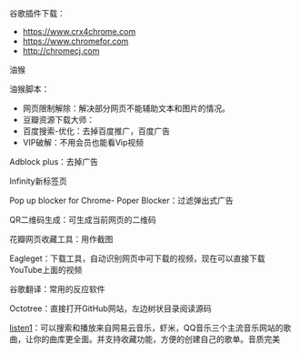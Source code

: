 
谷歌插件下载：

-  https://www.crx4chrome.com
-  https://www.chromefor.com
-  http://chromecj.com

油猴

油猴脚本：
- 网页限制解除：解决部分网页不能辅助文本和图片的情况。
- 豆瓣资源下载大师：
- 百度搜索-优化：去掉百度推广，百度广告
- VIP破解：不用会员也能看Vip视频
	
Adblock plus：去掉广告

Infinity新标签页
	
Pop up blocker for Chrome- Poper Blocker：过滤弹出式广告

QR二维码生成：可生成当前网页的二维码

花瓣网页收藏工具：用作截图

Eagleget：下载工具，自动识别网页中可下载的视频，现在可以直接下载YouTube上面的视频

谷歌翻译：常用的反应软件

Octotree：直接打开GitHub网站，左边树状目录阅读源码

[listen1](https://github.com/listen1/listen1_chrome_extension)：可以搜索和播放来自网易云音乐，虾米，QQ音乐三个主流音乐网站的歌曲，让你的曲库更全面。并支持收藏功能，方便的创建自己的歌单。音质完美
	

